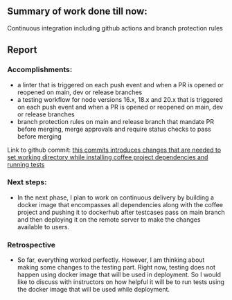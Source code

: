 ## Summary of work done till now:
Continuous integration including github actions and branch protection rules

## Report

### Accomplishments:
- a linter that is triggered on each push event and when a PR is opened or reopened on main, dev or release branches
- a testing workflow for node versions 16.x, 18.x and 20.x that is triggered on each push event and when a PR is opened or reopened on main, dev or release branches
- branch protection rules on main and release branch that mandate PR before merging, merge approvals and require status checks to pass before merging

Link to github commit: [this commits introduces changes that are needed to set working directory while installing coffee project dependencies and running tests](https://github.ncsu.edu/kkheni/CSC-519-Project/commit/6356342d358a978a8260eed9b481d30c0fca3075)

### Next steps:
- In the next phase, I plan to work on continuous delivery by building a docker image that encompasses all dependencies along with the coffee project and pushing it to dockerhub after testcases pass on main branch and then deploying it on the remote server to make the changes available to users.

### Retrospective
- So far, everything worked perfectly. However, I am thinking about making some changes to the testing part. Right now, testing does not happen using docker image that will be used in deployment. So I would like to discuss with instructors on how helpful it will be to run tests using the docker image that will be used while deployment.
